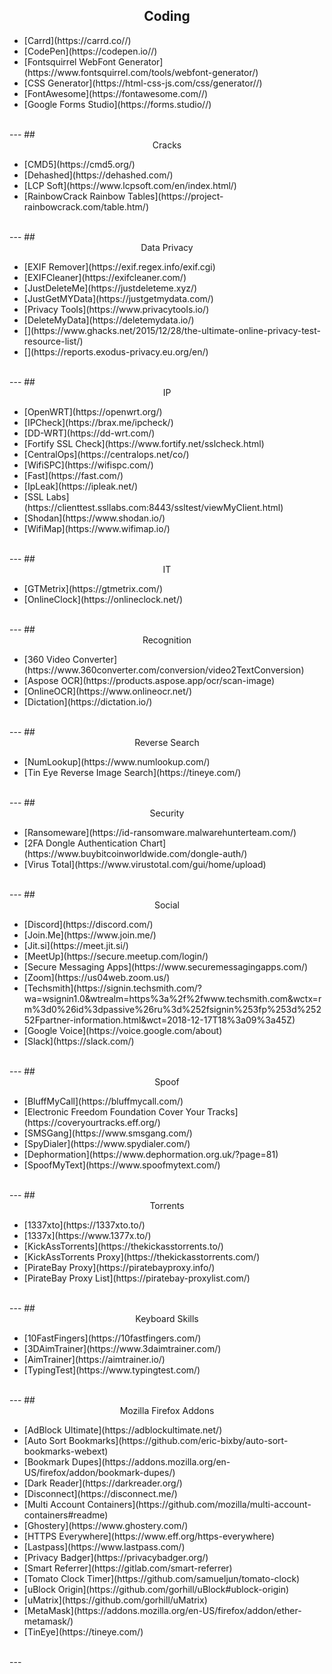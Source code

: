 ## <center>Coding</center>
<ul>
    <li>[Carrd](https://carrd.co//)</li>
    <li>[CodePen](https://codepen.io//)</li>
    <li>[Fontsquirrel WebFont Generator](https://www.fontsquirrel.com/tools/webfont-generator/)</li>
    <li>[CSS Generator](https://html-css-js.com/css/generator//)</li>
    <li>[FontAwesome](https://fontawesome.com//)</li>
    <li>[Google Forms Studio](https://forms.studio//)</li>
</ul>
<br>
---
## <center>Cracks</center>
<ul>
    <li>[CMD5](https://cmd5.org/)</li>
    <li>[Dehashed](https://dehashed.com/)</li>
    <li>[LCP Soft](https://www.lcpsoft.com/en/index.html/)</li>
    <li>[RainbowCrack Rainbow Tables](https://project-rainbowcrack.com/table.htm/)</li>
</ul>
<br>
---
## <center>Data Privacy</center>
<ul>
    <li>[EXIF Remover](https://exif.regex.info/exif.cgi)</li>
    <li>[EXIFCleaner](https://exifcleaner.com/)</li>
    <li>[JustDeleteMe](https://justdeleteme.xyz/)</li>
    <li>[JustGetMYData](https://justgetmydata.com/)</li>
    <li>[Privacy Tools](https://www.privacytools.io/)</li>
    <li>[DeleteMyData](https://deletemydata.io/)</li>
    <li>[](https://www.ghacks.net/2015/12/28/the-ultimate-online-privacy-test-resource-list/)</li>
    <li>[](https://reports.exodus-privacy.eu.org/en/)</li>
</ul>
<br>
---
## <center>IP</center>
<ul>
    <li>[OpenWRT](https://openwrt.org/)</li>
    <li>[IPCheck](https://brax.me/ipcheck/)</li>
    <li>[DD-WRT](https://dd-wrt.com/)</li>
    <li>[Fortify SSL Check](https://www.fortify.net/sslcheck.html)</li>
    <li>[CentralOps](https://centralops.net/co/)</li>
    <li>[WifiSPC](https://wifispc.com/)</li>
    <li>[Fast](https://fast.com/)</li>
    <li>[IpLeak](https://ipleak.net/)</li>
    <li>[SSL Labs](https://clienttest.ssllabs.com:8443/ssltest/viewMyClient.html)</li>
    <li>[Shodan](https://www.shodan.io/)</li>
    <li>[WifiMap](https://www.wifimap.io/)</li>
</ul>
<br>
---
## <center>IT</center>
<ul>
    <li>[GTMetrix](https://gtmetrix.com/)</li>
    <li>[OnlineClock](https://onlineclock.net/)</li>
</ul>
<br>
---
## <center>Recognition</center>
<ul>
    <li>[360 Video Converter](https://www.360converter.com/conversion/video2TextConversion)</li>
    <li>[Aspose OCR](https://products.aspose.app/ocr/scan-image)</li>
    <li>[OnlineOCR](https://www.onlineocr.net/)</li>
    <li>[Dictation](https://dictation.io/)</li>
</ul>
<br>
---
## <center>Reverse Search</center>
<ul>
    <li>[NumLookup](https://www.numlookup.com/)</li>
    <li>[Tin Eye Reverse Image Search](https://tineye.com/)</li>
</ul>
<br>
---
## <center>Security</center>
<ul>
    <li>[Ransomeware](https://id-ransomware.malwarehunterteam.com/)</li>
    <li>[2FA Dongle Authentication Chart](https://www.buybitcoinworldwide.com/dongle-auth/)</li>
    <li>[Virus Total](https://www.virustotal.com/gui/home/upload)</li>
</ul>
<br>
---
## <center>Social</center>
<ul>
    <li>[Discord](https://discord.com/)</li>
    <li>[Join.Me](https://www.join.me/)</li>
    <li>[Jit.si](https://meet.jit.si/)</li>
    <li>[MeetUp](https://secure.meetup.com/login/)</li>
    <li>[Secure Messaging Apps](https://www.securemessagingapps.com/)</li>
    <li>[Zoom](https://us04web.zoom.us/)</li>
    <li>[Techsmith](https://signin.techsmith.com/?wa=wsignin1.0&wtrealm=https%3a%2f%2fwww.techsmith.com&wctx=rm%3d0%26id%3dpassive%26ru%3d%252fsignin%253fp%253d%25252Fpartner-information.html&wct=2018-12-17T18%3a09%3a45Z)</li>
    <li>[Google Voice](https://voice.google.com/about)</li>
    <li>[Slack](https://slack.com/)</li>
</ul>
<br>
---
## <center>Spoof</center>
<ul>
    <li>[BluffMyCall](https://bluffmycall.com/)</li>
    <li>[Electronic Freedom Foundation Cover Your Tracks](https://coveryourtracks.eff.org/)</li>
    <li>[SMSGang](https://www.smsgang.com/)</li>
    <li>[SpyDialer](https://www.spydialer.com/)</li>
    <li>[Dephormation](https://www.dephormation.org.uk/?page=81)</li>
    <li>[SpoofMyText](https://www.spoofmytext.com/)</li>
</ul>
<br>
---
## <center>Torrents</center>
<ul>
    <li>[1337xto](https://1337xto.to/)</li>
    <li>[1337x](https://www.1377x.to/)</li>
    <li>[KickAssTorrents](https://thekickasstorrents.to/)</li>
    <li>[KickAssTorrents Proxy](https://thekickasstorrents.com/)</li>
    <li>[PirateBay Proxy](https://piratebayproxy.info/)</li>
    <li>[PirateBay Proxy List](https://piratebay-proxylist.com/)</li>
</ul>
<br>
---
## <center>Keyboard Skills</center>
<ul>
    <li>[10FastFingers](https://10fastfingers.com/)</li>
    <li>[3DAimTrainer](https://www.3daimtrainer.com/)</li>
    <li>[AimTrainer](https://aimtrainer.io/)</li>
    <li>[TypingTest](https://www.typingtest.com/)</li>
</ul>
<br>
---
## <center>Mozilla Firefox Addons</center>
<ul>
    <li>[AdBlock Ultimate](https://adblockultimate.net/)</li>
    <li>[Auto Sort Bookmarks](https://github.com/eric-bixby/auto-sort-bookmarks-webext)</li>
    <li>[Bookmark Dupes](https://addons.mozilla.org/en-US/firefox/addon/bookmark-dupes/)</li>
    <li>[Dark Reader](https://darkreader.org/)</li>
    <li>[Disconnect](https://disconnect.me/)</li>
    <li>[Multi Account Containers](https://github.com/mozilla/multi-account-containers#readme)</li>
    <li>[Ghostery](https://www.ghostery.com/)</li>
    <li>[HTTPS Everywhere](https://www.eff.org/https-everywhere)</li>
    <li>[Lastpass](https://www.lastpass.com/)</li>
    <li>[Privacy Badger](https://privacybadger.org/)</li>
    <li>[Smart Referrer](https://gitlab.com/smart-referrer)</li>
    <li>[Tomato Clock Timer](https://github.com/samueljun/tomato-clock)</li>
    <li>[uBlock Origin](https://github.com/gorhill/uBlock#ublock-origin)</li>
    <li>[uMatrix](https://github.com/gorhill/uMatrix)</li>
    <li>[MetaMask](https://addons.mozilla.org/en-US/firefox/addon/ether-metamask/)</li>
    <li>[TinEye](https://tineye.com/)</li>
</ul>
<br>
---
